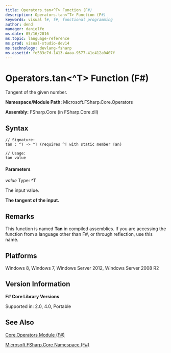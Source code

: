 ```yaml
---
title: Operators.tan<^T> Function (F#)
description: Operators.tan<^T> Function (F#)
keywords: visual f#, f#, functional programming
author: dend
manager: danielfe
ms.date: 05/16/2016
ms.topic: language-reference
ms.prod: visual-studio-dev14
ms.technology: devlang-fsharp
ms.assetid: fe583c7d-1413-4aaa-9577-41c412a0407f 
---
```


# Operators.tan<^T> Function (F#)

Tangent of the given number.

**Namespace/Module Path:** Microsoft.FSharp.Core.Operators

**Assembly:** FSharp.Core (in FSharp.Core.dll)


## Syntax

```
// Signature:
tan : ^T -> ^T (requires ^T with static member Tan)

// Usage:
tan value
```

#### Parameters
*value*
Type: **^T**


The input value.



**The tangent of the input.**
## Remarks
This function is named **Tan** in compiled assemblies. If you are accessing the function from a language other than F#, or through reflection, use this name.


## Platforms
Windows 8, Windows 7, Windows Server 2012, Windows Server 2008 R2


## Version Information
**F# Core Library Versions**

Supported in: 2.0, 4.0, Portable




## See Also
[Core.Operators Module &#40;F&#35;&#41;](Core.Operators-Module-%5BFSharp%5D.md)

[Microsoft.FSharp.Core Namespace &#40;F&#35;&#41;](Microsoft.FSharp.Core-Namespace-%5BFSharp%5D.md)

